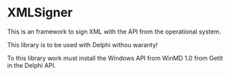 # XMLSigner
This is an framework to sign XML with the API from the operational system.

This library is to be used with Delphi withou waranty!

To this library work must install the Windows API from WinMD 1.0 from GetIt in the Delphi API.